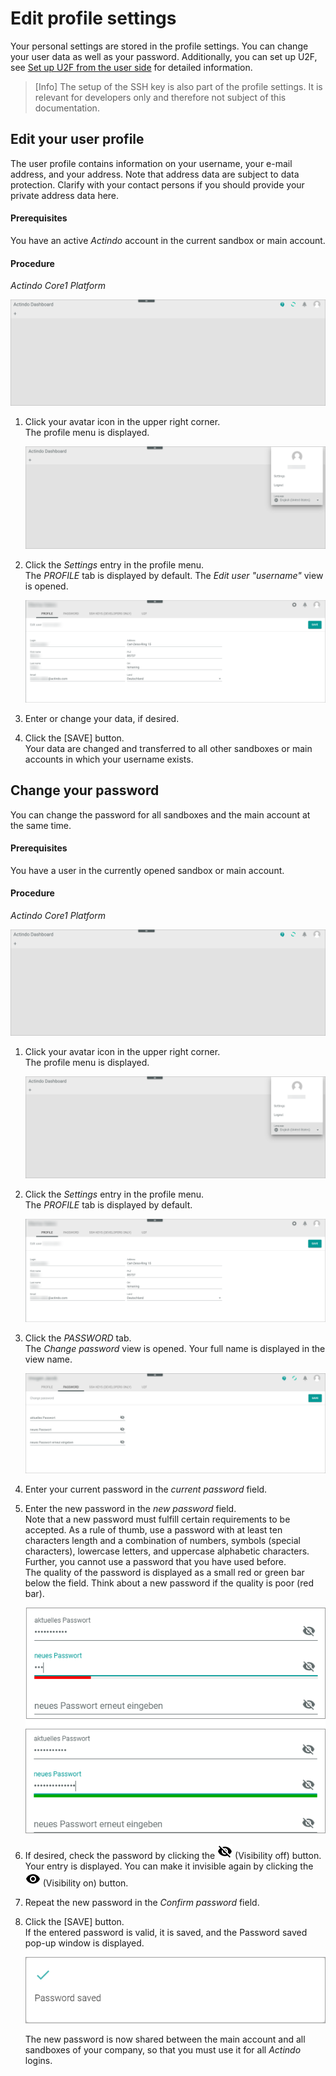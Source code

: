 # Edit profile settings

Your personal settings are stored in the profile settings.  You can change your user data as well as your password. Additionally, you can set up U2F, see [Set up U2F from the user side](./01a_UserSetupActindo.md "Set up U2F from the user side") for detailed information. 

> [Info] The setup of the SSH key is also part of the profile settings. It is relevant for developers only and therefore not subject of this documentation.   



## Edit your user profile

The user profile contains information on your username, your e-mail address, and your address. Note that address data are subject to data protection. Clarify with your contact persons if you should provide your private address data here.

#### Prerequisites

You have an active *Actindo* account in the current sandbox or main account.

#### Procedure

*Actindo Core1 Platform*

![Core1 Platform](../../Assets/Screenshots/Core1Platform/Core1.png "[Core1 Platform]")

 1. Click your avatar icon in the upper right corner.   
    The profile menu is displayed.

    ![Profile menu](../../Assets/Screenshots/Core1Platform/UsingCore1/ProfileMenu.png "[Profile menu]")

2. Click the *Settings* entry in the profile menu.   
    The *PROFILE* tab is displayed by default. The *Edit user "username"* view is opened.

    ![Profile](../../Assets/Screenshots/Core1Platform/ProfileSettings/Profile/Profile.png "[Profile]")

3. Enter or change your data, if desired.

4. Click the [SAVE] button.   
   Your data are changed and transferred to all other sandboxes or main accounts in which your username exists. 



## Change your password

 You can change the password for all sandboxes and the main account at the same time.  

#### Prerequisites

You have a user in the currently opened sandbox or main account.

#### Procedure

*Actindo Core1 Platform*

![Core1 Platform](../../Assets/Screenshots/Core1Platform/Core1.png "[Core1 Platform]")

1. Click your avatar icon in the upper right corner.   
    The profile menu is displayed.

    ![Profile menu](../../Assets/Screenshots/Core1Platform/UsingCore1/ProfileMenu.png "[Profile menu]")

2. Click the *Settings* entry in the profile menu.   
    The *PROFILE* tab is displayed by default. 

    ![Profile](../../Assets/Screenshots/Core1Platform/ProfileSettings/Profile/Profile.png "[Profile]")

3. Click the *PASSWORD* tab.   
   The *Change password* view is opened. Your full name is displayed in the view name.

   ![Change password](../../Assets/Screenshots/Core1Platform/UsingCore1/ProfileChangePassword.png "[Change password]")

4. Enter your current password in the *current password* field.

5. Enter the new password in the *new password* field.  
   Note that a new password must fulfill certain requirements to be accepted. As a rule of thumb, use a password with at least ten characters length and a combination of numbers, symbols (special characters), lowercase letters, and uppercase alphabetic characters. Further, you cannot use a password that you have used before.   
   The quality of the password is displayed as a small red or green bar below the field. Think about a new password if the quality is poor (red bar).

     ![Good and poor password](../../Assets/Screenshots/Core1Platform/UsingCore1/ProfilePasswordQuality.png "[Good and poor password]")

6. If desired, check the password by clicking the ![Change password](../../Assets/Icons/visibility_off.png "[Change password]") (Visibility off) button.   
   Your entry is displayed. You can make it invisible again by clicking the ![Visibility on](../../Assets/Icons/visibility.png "[Visibility on]") (Visibility on) button.

7. Repeat the new password in the *Confirm password* field. 

8. Click the [SAVE] button.   
   If the entered password is valid, it is saved, and the Password saved pop-up window is displayed.  


   ![Password saved](../../Assets/Screenshots/Core1Platform/ProfileSettings/Password/PasswordSaved.png "[Password saved]")

   The new password is now shared between the main account and all sandboxes of your company, so that you must use it for all *Actindo* logins.



